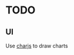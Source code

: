 # TODO

## UI

Use [charjs](https://www.chartjs.org/docs/latest/getting-started/installation.html) to draw charts
